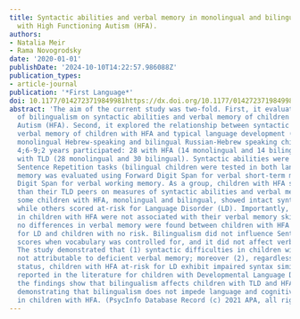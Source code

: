 ```yaml
---
title: Syntactic abilities and verbal memory in monolingual and bilingual children
  with High Functioning Autism (HFA).
authors:
- Natalia Meir
- Rama Novogrodsky
date: '2020-01-01'
publishDate: '2024-10-10T14:22:57.986088Z'
publication_types:
- article-journal
publication: '*First Language*'
doi: 10.1177/0142723719849981https://dx.doi.org/10.1177/0142723719849981
abstract: 'The aim of the current study was two-fold. First, it evaluated the influence
  of bilingualism on syntactic abilities and verbal memory of children with High Functioning
  Autism (HFA). Second, it explored the relationship between syntactic abilities and
  verbal memory of children with HFA and typical language development (TLD). Eighty-six
  monolingual Hebrew-speaking and bilingual Russian-Hebrew speaking children aged
  4;6-9;2 years participated: 28 with HFA (14 monolingual and 14 bilingual) and 58
  with TLD (28 monolingual and 30 bilingual). Syntactic abilities were assessed using
  Sentence Repetition tasks (bilingual children were tested in both languages). Verbal
  memory was evaluated using Forward Digit Span for verbal short-term memory and Backward
  Digit Span for verbal working memory. As a group, children with HFA scored lower
  than their TLD peers on measures of syntactic abilities and verbal memory. However,
  some children with HFA, monolingual and bilingual, showed intact syntactic abilities,
  while others scored at-risk for Language Disorder (LD). Importantly, syntactic abilities
  in children with HFA were not associated with their verbal memory skills. Furthermore,
  no differences in verbal memory were found between children with HFA who were at-risk
  for LD and children with no risk. Bilingualism did not influence Sentence Repetition
  scores when vocabulary was controlled for, and it did not affect verbal memory scores.
  The study demonstrated that (1) syntactic difficulties in children with HFA are
  not attributable to deficient verbal memory; moreover (2), regardless of languages
  status, children with HFA at-risk for LD exhibit impaired syntax similarly to those
  reported in the literature for children with Developmental Language Disorder. Finally,
  the findings show that bilingualism affects children with TLD and HFA similarly,
  demonstrating that bilingualism does not impede language and cognitive development
  in children with HFA. (PsycInfo Database Record (c) 2021 APA, all rights reserved)'
---
```


